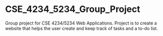 # CSE_4234_5234_Group_Project
Group project for CSE 4234/5234 Web Applications. Project is to create a website that helps the user create and keep track of tasks and a to-do list.
